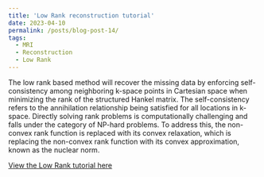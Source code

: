 ```yaml
---
title: 'Low Rank reconstruction tutorial'
date: 2023-04-10
permalink: /posts/blog-post-14/
tags:
  - MRI
  - Reconstruction
  - Low Rank
---
```


The low rank based method will recover the missing data by enforcing self-consistency among neighboring k-space points in Cartesian space when minimizing the rank of the structured Hankel matrix. The self-consistency refers to the annihilation relationship being satisfied for all locations in k-space. Directly solving rank problems is computationally challenging and falls under the category of NP-hard problems. To address this, the non-convex rank function is replaced with its convex relaxation, which is replacing the non-convex rank function with its convex approximation, known as the nuclear norm.

[View the Low Rank tutorial here](../notebooks/PLOARKS_demo_new.html)
